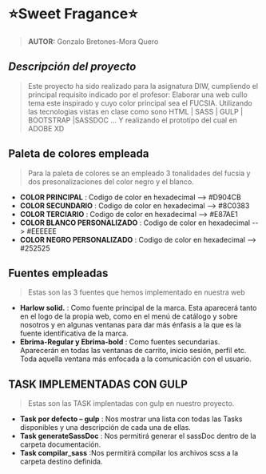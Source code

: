 # ⭐Sweet Fragance⭐

>**AUTOR:** Gonzalo Bretones-Mora Quero
## _Descripción del proyecto_
>Este proyecto ha sido realizado para la asignatura DIW, cumpliendo el principal requisito indicado por el profesor: Elaborar una web cullo tema este inspirado y cuyo color principal sea el FUCSIA. Utilizando las tecnologias vistas en clase como sono HTML | SASS | GULP | BOOTSTRAP |SASSDOC ... Y realizando el prototipo del cual en  ADOBE XD

## Paleta de colores empleada
> Para la paleta de colores se an empleado 3 tonalidades del fucsia y dos presonalizaciones del color negro y el blanco.
- **COLOR PRINCIPAL** : Codigo de color en hexadecimal --> #D904CB
- **COLOR SECUNDARIO** : Codigo de color en hexadecimal --> #8C0383
- **COLOR TERCIARIO** : Codigo de color en hexadecimal --> #E87AE1
- **COLOR BLANCO PERSONALIZADO** : Codigo de color en hexadecimal --> #EEEEEE
- **COLOR NEGRO PERSONALIZADO** : Codigo de color en hexadecimal --> #252525

## Fuentes empleadas
> Estas son las 3 fuentes que hemos implementado en nuestra web
- **Harlow solid.** : Como fuente principal de la marca.
Esta aparecerá tanto en el logo de la propia web, como en el menú de catálogo y sobre nosotros y  en algunas ventanas para dar más énfasis a la que es la fuente identificativa de la marca.
- **Ebrima-Regular y Ebrima-bold** : Como fuentes secundarias.
Aparecerán en todas las ventanas de carrito, inicio sesión, perfil etc. Toda aquella ventana más enfocada a la comunicación con el usuario.


## TASK IMPLEMENTADAS CON GULP
> Estas son las TASK implentadas con gulp en nuestro proyecto.
- **Task por defecto – gulp** : Nos mostrar una lista con todas las Tasks disponibles y una descripción de cada una de ellas.
- **Task generateSassDoc** : Nos permitirá generar el sassDoc dentro de la carpeta documentación.
- **Task compilar_sass** :Nos permitirá compilar los archivos scss a la carpeta destino definida.
